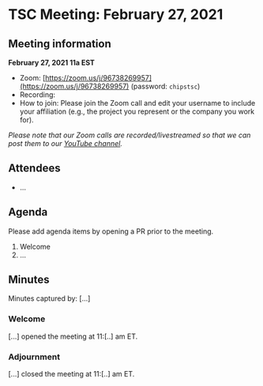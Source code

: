 # TSC Meeting: February 27, 2021

## Meeting information

**February 27, 2021 11a EST**

* Zoom: [https://zoom.us/j/96738269957](https://zoom.us/j/96738269957) (password: `chipstsc`)
* Recording: 
* How to join: Please join the Zoom call and edit your username to include your affiliation (e.g., the project you represent or the company you work for).

*Please note that our Zoom calls are recorded/livestreamed so that we can post them to our [YouTube channel](https://youtube.chipsalliance.org).*

## Attendees

* ...

## Agenda

Please add agenda items by opening a PR prior to the meeting.

1. Welcome
1. ...

## Minutes

Minutes captured by: [...]

### Welcome

[...] opened the meeting at 11:[..] am ET.

### Adjournment

[...] closed the meeting at 11:[..] am ET.
